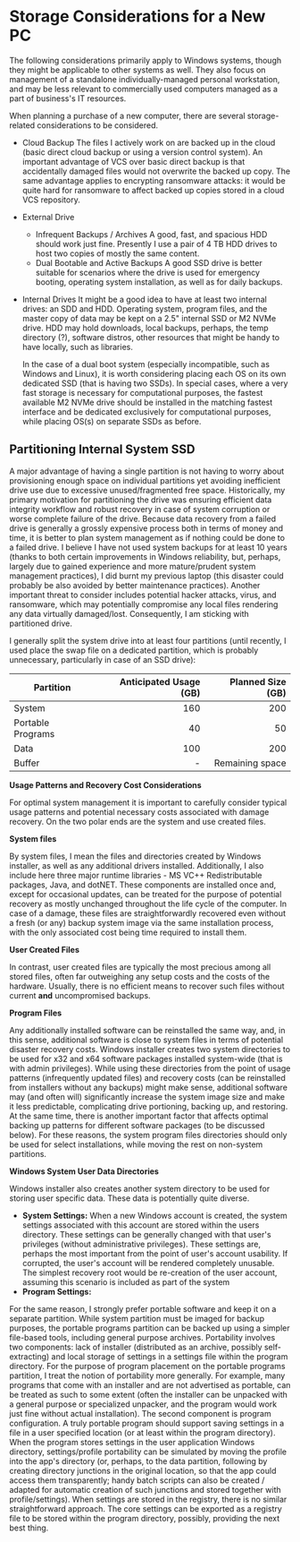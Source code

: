 # Storage Considerations for a New PC

The following considerations primarily apply to Windows systems, though they might be applicable to other systems as well. They also focus on management of a standalone individually-managed personal workstation, and may be less relevant to commercially used computers managed as a part of business's IT resources. 

When planning a purchase of a new computer, there are several storage-related considerations to be considered.
- Cloud Backup
   The files I actively work on are backed up in the cloud (basic direct cloud backup or using a version control system). An important advantage of VCS over basic direct backup is that accidentally damaged files would not overwrite the backed up copy. The same advantage applies to encrypting ransomware attacks: it would be quite hard for ransomware to affect backed up copies stored in a cloud VCS repository.
- External Drive
    -  Infrequent Backups / Archives
      A good, fast, and spacious HDD should work just fine. Presently I use a pair of 4 TB HDD drives to host two copies of mostly the same content.
    - Dual Bootable and Active Backups
      A good SSD drive is better suitable for scenarios where the drive is used for emergency booting, operating system installation, as well as for daily backups.
- Internal Drives
  It might be a good idea to have at least two internal drives: an SDD and HDD. Operating system, program files, and the master copy of data may be kept on a 2.5" internal SSD or M2 NVMe drive. HDD may hold downloads, local backups, perhaps, the temp directory (?), software distros, other resources that might be handy to have locally, such as libraries.
  
  In the case of a dual boot system (especially incompatible, such as Windows and Linux), it is worth considering placing each OS on its own dedicated SSD (that is having two SSDs). In special cases, where a very fast storage is necessary for computational purposes, the fastest available M2 NVMe drive should be installed in the matching fastest interface and be dedicated exclusively for computational purposes, while placing OS(s) on separate SSDs as before.

## Partitioning Internal System SSD

A major advantage of having a single partition is not having to worry about provisioning enough space on individual partitions yet avoiding inefficient drive use due to excessive unused/fragmented free space. Historically, my primary motivation for partitioning the drive was ensuring efficient data integrity workflow and robust recovery in case of system corruption or worse complete failure of the drive. Because data recovery from a failed drive is generally a grossly expensive process both in terms of money and time, it is better to plan system management as if nothing could be done to a failed drive. I believe I have not used system backups for at least 10 years (thanks to both certain improvements in Windows reliability, but, perhaps, largely due to gained experience and more mature/prudent system management practices), I did burnt my previous laptop (this disaster could probably be also avoided by better maintenance practices). Another important threat to consider includes potential hacker attacks, virus, and ransomware, which may potentially compromise any local files rendering any data virtually damaged/lost. Consequently, I am sticking with partitioned drive.

I generally split the system drive into at least four partitions (until recently, I used place the swap file on a dedicated partition, which is probably unnecessary, particularly in case of an SSD drive):

| Partition         | Anticipated Usage (GB) | Planned Size (GB) |
| ----------------- | ---------------------: | ----------------: |
| System            |                    160 |               200 |
| Portable Programs |                     40 |                50 |
| Data              |                    100 |               200 |
| Buffer            |                      - |   Remaining space |

**Usage Patterns and Recovery Cost Considerations** 

For optimal system management it is important to carefully consider typical usage patterns and potential necessary costs associated with damage recovery. On the two polar ends are the system and use created files.

**System files**

By system files, I mean the files and directories created by Windows installer, as well as any additional drivers installed. Additionally, I also include here three major runtime libraries - MS VC++ Redistributable packages, Java, and dotNET. These components are installed once and, except for occasional updates, can be treated for the purpose of potential recovery as mostly unchanged throughout the life cycle of the computer. In case of a damage, these files are straightforwardly recovered even without a fresh (or any) backup system image via the same installation process, with the only associated cost being time required to install them.

**User Created Files**

In contrast, user created files are typically the most precious among all stored files, often far outweighing any setup costs and the costs of the hardware. Usually, there is no efficient means to recover such files without current **and** uncompromised backups.

**Program Files**

Any additionally installed software can be reinstalled the same way, and, in this sense, additional software is close to system files in terms of potential disaster recovery costs. Windows installer creates two system directories to be used for x32 and x64 software packages installed system-wide (that is with admin privileges). While using these directories from the point of usage patterns (infrequently updated files) and recovery costs (can be reinstalled from installers without any backups) might make sense, additional software may (and often will) significantly increase the system image size and make it less predictable, complicating drive portioning, backing up, and restoring. At the same time, there is another important factor that affects optimal backing up patterns for different software packages (to be discussed below). For these reasons, the system program files directories should only be used for select installations, while moving the rest on non-system partitions.

**Windows System User Data Directories**

Windows installer also creates another system directory to be used for storing user specific data. These data is potentially quite diverse.
- **System Settings:** When a new Windows account is created, the system settings associated with this account are stored within the users directory. These settings can be generally changed with that user's privileges (without administrative privileges). These settings are, perhaps the most important from the point of user's account usability. If corrupted, the user's account will be rendered completely unusable. The simplest recovery root would be re-creation of the user account, assuming this scenario is included as part of the system
- **Program Settings:** 

For the same reason, I strongly prefer portable software and keep it on a separate partition. While system partition must be imaged for backup purposes, the portable programs partition can be backed up using a simpler file-based tools, including general purpose archives. Portability involves two components: lack of installer (distributed as an archive, possibly self-extracting) and local storage of settings in a settings file within the program directory. For the purpose of program placement on the portable programs partition, I treat the notion of portability more generally. For example, many programs that come with an installer and are not advertised as portable, can be treated as such to some extent (often the installer can be unpacked with a general purpose or specialized unpacker, and the program would work just fine without actual installation). The second component is program configuration. A truly portable program should support saving settings in a file in a user specified location (or at least within the program directory). When the program stores settings in the user application Windows directory, settings/profile portability can be simulated by moving the profile into the app's directory (or, perhaps, to the data partition, following by creating directory junctions in the original location, so that the app could access them transparently; handy batch scripts can also be created / adapted for automatic creation of such junctions and stored together with profile/settings). When settings are stored in the registry, there is no similar straightforward approach. The core settings can be exported as a registry file to be stored within the program directory, possibly, providing the next best thing.



